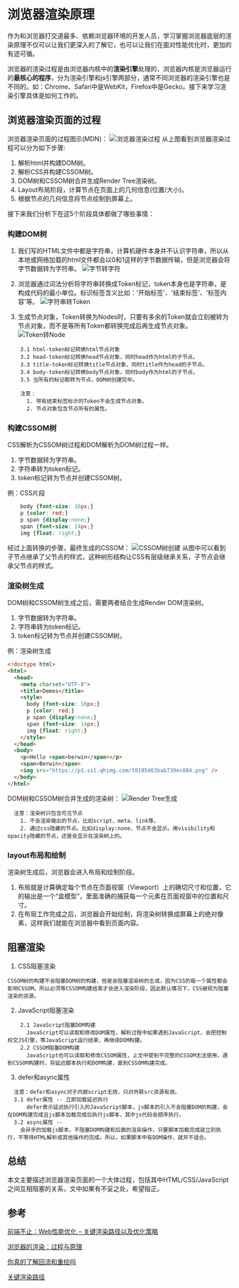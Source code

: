 # 浏览器渲染原理
  作为和浏览器打交道最多、依赖浏览器环境的开发人员，学习掌握浏览器底层的渲染原理不仅可以让我们更深入的了解它，也可以让我们在面对性能优化时，更加的有迹可循。

  浏览器的渲染过程是由浏览器内核中的**渲染引擎**处理的，浏览器内核是浏览器运行的**最核心的程序**，分为渲染引擎和js引擎两部分，通常不同浏览器的渲染引擎也是不同的。如：Chrome、Safari中是WebKit，Firefox中是Gecko。接下来学习渲染引擎具体是如何工作的。

## 浏览器渲染页面的过程
  浏览器渲染页面的过程图示(MDN)：
  ![浏览器渲染过程](./images/1浏览器渲染原理.png)
  从上图看到浏览器渲染过程可以分为如下步骤:
  1. 解析html并构建DOM树。
  2. 解析CSS并构建CSSOM树。
  3. DOM树和CSSOM树合并生成Render Tree渲染树。
  4. Layout布局阶段，计算节点在页面上的几何信息(位置/大小)。
  5. 根据节点的几何信息将节点绘制到屏幕上。

  接下来我们分析下在这5个阶段具体都做了哪些事情：

### 构建DOM树
  1. 我们写的HTML文件中都是字符串，计算机硬件本身并不认识字符串，所以从本地或网络加载的html文件都会以0和1这样的字节数据传输，但是浏览器会将字节数据转为字符串。
  ![字节转字符](./images/2Byte.jpg)

  2. 浏览器通过词法分析将字符串转换成Token标记，token本身也是字符串，是构成代码的最小单位。标识标签含义比如：'开始标签'、'结束标签'、'标签内容'等。
  ![字符串转Token](./images/3Token.jpg)

  3. 生成节点对象，Token转换为Nodes时，只要有多余的Token就会立刻被转为节点对象，而不是等所有Token都转换完成后再生成节点对象。
  ![Token转Node](./images/4DOM.jpg)
  ```
      3.1 html-token标记转换html节点对象
      3.2 head-token标记转换head节点对象，同时head作为html的子节点。
      3.3 title-token标记转换title节点对象，同时title作为head的子节点。
      3.4 body-token标记转换body节点对象，同时body作为html的子节点。
      3.5 当所有的标记都转为节点，DOM树创建完毕。
  ```
  ```
      注意：
        1. 带有结束标签标示的Token不会生成节点对象。
        2. 节点对象包含节点所有的属性。
  ```

### 构建CSSOM树
CSS解析为CSSOM树过程和DOM解析为DOM树过程一样。
1. 字节数据转为字符串。
2. 字符串转为token标记。
3. token标记转为节点并创建CSSOM树。

例：CSS片段
  ```css
      body {font-size: 16px;}
      p {color: red;}
      p span {display:none;}
      span {font-size: 14px;}
      img {float: right;}
  ```
  经过上面转换的步骤，最终生成的CSSOM：
![CSSOM树创建](./images/5CSSOM.jpg)
从图中可以看到子节点继承了父节点的样式，这种树形结构让CSS有层级继承关系，子节点会继承父节点的样式。

### 渲染树生成
DOM树和CSSOM树生成之后，需要两者结合生成Render DOM渲染树。
1. 字节数据转为字符串。
2. 字符串转为token标记。
3. token标记转为节点并创建CSSOM树。

例：渲染树生成
  ```html
  <!doctype html>
  <html>
    <head>
      <meta charset="UTF-8">
      <title>Demos</title>
      <style>
        body {font-size: 16px;}
        p {color: red;}
        p span {display:none;}
        span {font-size: 14px;}
        img {float: right;}
      </style>
    </head>
    <body>
      <p>Hello <span>berwin</span></p>
      <span>Berwin</span>
      <img src="https://p1.ssl.qhimg.com/t0195d63bab739ec084.png" />
    </body>
  </html>
  ```
  DOM树和CSSOM树合并生成的渲染树：
![Render Tree生成](./images/6RenderTree.jpg)
```
  注意：渲染树只包含可见节点
    1. 不会渲染输出的节点，比如script、meta、link等。
    2. 通过css隐藏的节点。比如display:none，节点不会显示。用visibility和opacity隐藏的节点，还是会显示在渲染树上的。
```

### layout布局和绘制
  渲染树生成后，浏览器会进入布局和绘制阶段。
1. 布局就是计算确定每个节点在页面视窗（Viewport）上的确切尺寸和位置，它的输出是一个“盒模型”，里面准确的捕获每一个元素在页面视窗中的位置和尺寸。
2. 在布局工作完成之后，浏览器会开始绘制，将渲染树转换成屏幕上的绝对像素，这样我们就能在浏览器中看到页面内容。

## 阻塞渲染
  1. CSS阻塞渲染

    CSSOM树的构建不会阻塞DOM树的构建，但是会阻塞渲染树的生成，因为CSS的每一个属性都会影响CSSOM，所以必须等CSSOM构建结束才会进入渲染阶段，因此默认情况下，CSS被视为阻塞渲染的资源。
  2. JavaScript阻塞渲染
  ```
      2.1 JavaScript阻塞DOM构建
        JavaScript可以读取和修改DOM属性，解析过程中如果遇到JavaScript，会把控制权交JS引擎，等JavaScript运行结束，再继续DOM构建。
      2.2 CSSOM阻塞DOM构建
        JavaScript也可以读取和修改CSSOM属性，上文中提到不完整的CSSOM无法使用，遇到CSSOM构建时，将延迟脚本执行和DOM构建，直到CSSOM构建完成。
  ```
  3. defer和async属性
  ```
    注意：defer和async对于内嵌script无效，只对外联src资源有效。
    3.1 defer属性 -- 立即加载延迟执行
        defer表示延迟执行引入的JavaScript脚本，js脚本的引入不会阻塞DOM的构建，会在DOM构建完成且js脚本加载完成后执行js脚本，其中js代码会顺序执行。
    3.2 async属性 -- 
      会异步的加载js脚本，不阻塞DOM构建和后面的渲染操作，只要脚本加载完成就立刻执行，不等待HTML解析或其他操作的完成。所以，如果脚本中有DOM操作，就并不适合。
  ```
## 总结
  本文主要描述浏览器渲染页面的一个大体过程，包括其中HTML/CSS/JavaScript之间互相阻塞的关系，文中如果有不妥之处，希望指正。

## 参考

  [前端不止：Web性能优化 – 关键渲染路径以及优化策略](https://blog.csdn.net/toafu/article/details/80826634)

  [浏览器的渲染：过程与原理](https://zhuanlan.zhihu.com/p/29418126)

  [你真的了解回流和重绘吗](https://segmentfault.com/a/1190000017329980)
  
  [关键渲染路径](https://mp.weixin.qq.com/s?__biz=MzA5NzkwNDk3MQ==&mid=2650588806&idx=1&sn=408a54e7c8102fd6944c9a40b119015a&chksm=8891d6a2bfe65fb42f493fe9a4dab672dd7e440f31e753196cee0cfbc6696e4f8dd3a669e040&mpshare=1&scene=1&srcid=1228ZrXsmbZKcgCSu7zTVDwy#)
